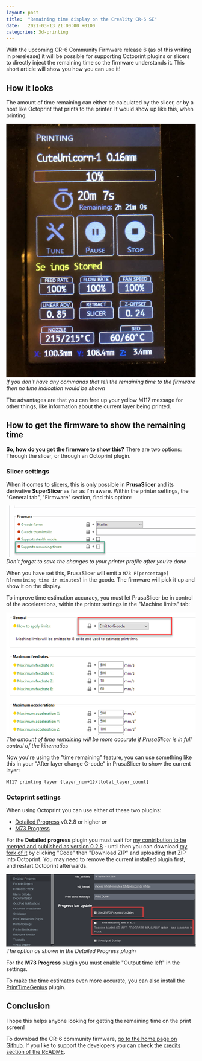 ```yaml
---
layout: post
title:  "Remaining time display on the Creality CR-6 SE"
date:   2021-03-13 21:00:00 +0100
categories: 3d-printing
---
```


With the upcoming CR-6 Community Firmware release 6 (as of this writing in prerelease) it will be possible for supporting Octoprint plugins or slicers to directly inject the remaining time so the firmware understands it. This short article will show you how you can use it!

## How it looks

<style scoped>
  img + p, img + em {
    clear: both;
    display: block;
  }
</style>

The amount of time remaining can either be calculated by the slicer, or by a host like Octoprint that prints to the printer. It would show up like this, when printing:

![Print remaining when printing](/images/blog/2021-03-13-estimated-time-remaining-with-the-cr6-community-firmware/print-screen.jpg)
*If you don't have any commands that tell the remaining time to the firmware then no time indication would be shown*

The advantages are that you can free up your yellow M117 message for other things, like information about the current layer being printed.

## How to get the firmware to show the remaining time

**So, how do you get the firmware to show this?** There are two options: Through the slicer, or through an Octoprint plugin.

### Slicer settings

When it comes to slicers, this is only possible in **PrusaSlicer** and its derivative **SuperSlicer** as far as I'm aware. Within the printer settings, the "General tab", "Firmware" section, find this option:

![Print remaining when printing](/images/blog/2021-03-13-estimated-time-remaining-with-the-cr6-community-firmware/prusaslicer.png)
*Don't forget to save the changes to your printer profile after you're done*

When you have set this, PrusaSlicer will emit a `M73 P[percentage] R[remaining time in minutes]` in the gcode. The firmware will pick it up and show it on the display.

To improve time estimation accuracy, you must let PrusaSlicer be in control of the accelerations, within the printer settings in the "Machine limits" tab:

![Print remaining when printing](/images/blog/2021-03-13-estimated-time-remaining-with-the-cr6-community-firmware/prusaslicer2.png)
*The amount of time remaining will be more accurate if PrusaSlicer is in full control of the kinematics*

Now you're using the "time remaining" feature, you can use something like this in your "After layer change G-code" in PrusaSlicer to show the current layer:

    M117 printing layer {layer_num+1}/[total_layer_count]


### Octoprint settings

When using Octoprint you can use either of these two plugins:

- [Detailed Progress](https://plugins.octoprint.org/plugins/detailedprogress/) v0.2.8 or higher *or*
- [M73 Progress](https://plugins.octoprint.org/plugins/m73progress/)

For the **Detailed progress** plugin you must wait for [my contribution to be merged and published as version 0.2.8](https://github.com/tpmullan/OctoPrint-DetailedProgress/pull/37) - until then you can download [my fork of it](https://github.com/cr6community/OctoPrint-DetailedProgress) by clicking "Code" then "Download ZIP" and uploading that ZIP into Octoprint. You may need to remove the current installed plugin first, and restart Octoprint afterwards.

![Detailed Progress](/images/blog/2021-03-13-estimated-time-remaining-with-the-cr6-community-firmware/detailed-progress.png)
*The option as shown in the Detailed Progress plugin*

For the **M73 Progress** plugin you must enable "Output time left" in the settings.

To make the time estimates even more accurate, you can also install the [PrintTimeGenius](https://plugins.octoprint.org/plugins/PrintTimeGenius/) plugin.

## Conclusion

I hope this helps anyone looking for getting the remaining time on the print screen!

To download the CR-6 community firmware, [go to the home page on Github](https://github.com/CR6Community/Marlin/#readme). If you like to support the developers you can check the [credits section of the README](https://github.com/CR6Community/Marlin/#credits).

